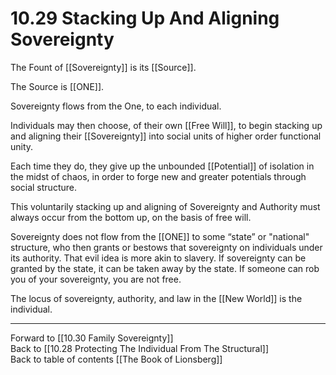 # 10.29 Stacking Up And Aligning Sovereignty

The Fount of [[Sovereignty]] is its [[Source]].

The Source is [[ONE]].

Sovereignty flows from the One, to each individual. 

Individuals may then choose, of their own [[Free Will]], to begin stacking up and aligning their [[Sovereignty]] into social units of higher order functional unity. 

Each time they do, they give up the unbounded [[Potential]] of isolation in the midst of chaos, in order to forge new and greater potentials through social structure. 

This voluntarily stacking up and aligning of Sovereignty and Authority must always occur from the bottom up, on the basis of free will. 

Sovereignty does not flow from the [[ONE]] to some “state” or "national" structure, who then grants or bestows that sovereignty on individuals under its authority. That evil idea is more akin to slavery. If sovereignty can be granted by the state, it can be taken away by the state. If someone can rob you of your sovereignty, you are not free. 

The locus of sovereignty, authority, and law in the [[New World]] is the individual.

___

Forward to [[10.30 Family Sovereignty]]  
Back to [[10.28 Protecting The Individual From The Structural]]  
Back to table of contents [[The Book of Lionsberg]]  




